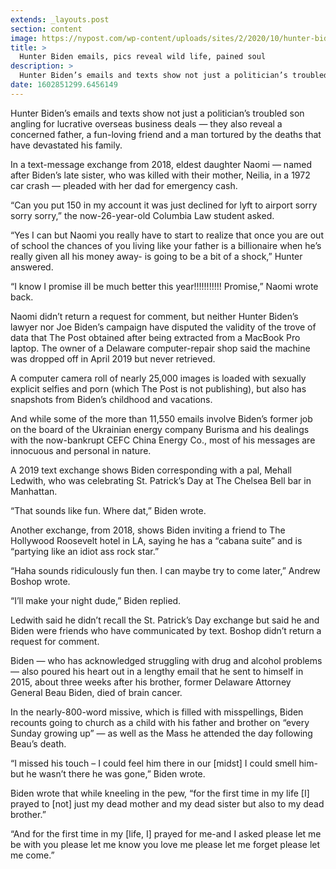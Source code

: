 ```yaml
--- 
extends: _layouts.post 
section: content 
image: https://nypost.com/wp-content/uploads/sites/2/2020/10/hunter-biden-1-2.jpg?quality=90&strip=all&w=1200 
title: > 
  Hunter Biden emails, pics reveal wild life, pained soul 
description: > 
  Hunter Biden’s emails and texts show not just a politician’s troubled son angling for lucrative overseas business deals — they also reveal a concerned father, a fun-loving friend and a man tortured by the deaths that have devastated his family.“Can you put 150 in my account it was just declined for lyft to airport sorry sorry sorry,” the now-26-year-old Columbia Law student asked.Naomi didn’t return a request for comment, but neither Hunter Biden’s lawyer nor Joe Biden’s campaign have disputed the validity of the trove of data that The Post obtained after being extracted from a MacBook Pro laptop.A 2019 text exchange shows Biden corresponding with a pal, Mehall Ledwith, who was celebrating St. Patrick’s Day at The Chelsea Bell bar in Manhattan.Ledwith said he didn’t recall the St. Patrick’s Day exchange but said he and Biden were friends who have communicated by text. 
date: 1602851299.6456149 
--- 
```

Hunter Biden’s emails and texts show not just a politician’s troubled son angling for lucrative overseas business deals — they also reveal a concerned father, a fun-loving friend and a man tortured by the deaths that have devastated his family.

In a text-message exchange from 2018, eldest daughter Naomi — named after Biden’s late sister, who was killed with their mother, Neilia, in a 1972 car crash — pleaded with her dad for emergency cash.

“Can you put 150 in my account it was just declined for lyft to airport sorry sorry sorry,” the now-26-year-old Columbia Law student asked.

“Yes I can but Naomi you ­really have to start to realize that once you are out of school the chances of you living like your father is a billionaire when he’s really given all his money away- is going to be a bit of a shock,” Hunter answered.

“I know I promise ill be much better this year!!!!!!!!!!! Promise,” Naomi wrote back.

Naomi didn’t return a request for comment, but neither Hunter Biden’s lawyer nor Joe Biden’s campaign have disputed the validity of the trove of data that The Post obtained after being extracted from a MacBook Pro laptop. The owner of a Delaware computer-repair shop said the machine was dropped off in April 2019 but never retrieved.

A computer camera roll of nearly 25,000 images is loaded with sexually explicit selfies and porn (which The Post is not publishing), but also has snapshots from Biden’s childhood and vacations.

And while some of the more than 11,550 emails involve Biden’s former job on the board of the Ukrainian energy company Burisma and his dealings with the now-bankrupt CEFC China Energy Co., most of his messages are innocuous and personal in nature.

A 2019 text exchange shows Biden corresponding with a pal, Mehall Ledwith, who was celebrating St. Patrick’s Day at The Chelsea Bell bar in Manhattan.

“That sounds like fun. Where dat,” Biden wrote.

Another exchange, from 2018, shows Biden inviting a friend to The Hollywood Roosevelt hotel in LA, saying he has a “cabana suite” and is “partying like an idiot ass rock star.”

“Haha sounds ridiculously fun then. I can maybe try to come later,” Andrew Boshop wrote.

“I’ll make your night dude,” Biden replied.

Ledwith said he didn’t recall the St. Patrick’s Day exchange but said he and Biden were friends who have communicated by text. Boshop didn’t return a request for comment.

Biden — who has acknowledged struggling with drug and alcohol problems — also poured his heart out in a lengthy email that he sent to himself in 2015, about three weeks after his brother, former Delaware Attorney General Beau Biden, died of brain cancer.

In the nearly-800-word missive, which is filled with misspellings, Biden recounts going to church as a child with his father and brother on “every Sunday growing up” — as well as the Mass he attended the day following Beau’s death.

“I missed his touch – I could feel him there in our [midst] I could smell him-but he wasn’t there he was gone,” Biden wrote.

Biden wrote that while kneeling in the pew, “for the first time in my life [I] prayed to [not] just my dead mother and my dead sister but also to my dead brother.”

“And for the first time in my [life, I] prayed for me-and I asked please let me be with you please let me know you love me please let me forget please let me come.”